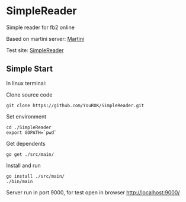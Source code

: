 # SimpleReader
Simple reader for fb2 online

Based on martini server:
[Martini](https://github.com/go-martini)

Test site:
[SimpleReader](http://www.borscht-yourok.rhcloud.com)


## Simple Start
In linux terminal:

Clone source code
~~~
git clone https://github.com/YouROK/SimpleReader.git
~~~

Set environment
~~~
cd ./SimpleReader
export GOPATH=`pwd`
~~~

Get dependents
~~~
go get ./src/main/
~~~

Install and run
~~~
go install ./src/main/
./bin/main
~~~

Server run in port 9000, for test open in browser [http://localhost:9000/](http://localhost:9000/)
